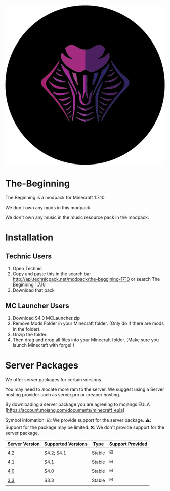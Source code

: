![Cobra_Code_Logo](https://github.com/Cobra-Code/The-Beginning/blob/Beta/git%20images/cobra%20code%20logo.png?raw=true)

# The-Beginning

The Beginning is a modpack for Minecraft 1.7.10

We don't own any mods in this modpack

We don't own any music in the music resource pack in the modpack.

# Installation

## Technic Users

1. Open Technic
2. Copy and paste this in the search bar http://api.technicpack.net/modpack/the-beggining-1710
or search The Beginning 1.7.10
3. Download that pack

## MC Launcher Users

1. Download S4.0 MCLauncher.zip
2. Remove Mods Folder in your Minecraft folder. (Only do if there are mods in the folder).
3. Unzip the folder.
4. Then drag and drop all files into your Minecraft folder. (Make sure you launch Minecraft with forge!!)

# Server Packages

We offer server packages for certain versions.

You may need to alocate more ram to the server. We suggest using a Server hosting provider such as server.pro or creaper hosting.

By downloading a server package you are agreeing to mojangs EULA (https://account.mojang.com/documents/minecraft_eula)

Symbol infomation: :ballot_box_with_check:: We provide support for the server package. 
:warning:: Support for the package may be limited.
:x:: We don't provide support for the server package.



| Server Version | Supported Versions      | Type                 | Support Provided    |
| -------------- | ----------------------- | -------------------- | ------------------- |
| [4.2](https://github.com/Cobra-Code/The-Beginning/releases/tag/S4.1)  | S4.2; S4.1  |  Stable  | :ballot_box_with_check: |
| [4.1](https://github.com/Cobra-Code/The-Beginning/releases/tag/S4.1)  | S4.1  |  Stable  | :ballot_box_with_check: |
| [4.0](https://github.com/Cobra-Code/The-Beginning/releases/tag/S4.0)  | S4.0  |  Stable  | :ballot_box_with_check: |
| [3.3](https://github.com/Cobra-Code/The-Beginning/releases/tag/S3.3)  | S3.3  |  Stable  | :ballot_box_with_check: |
